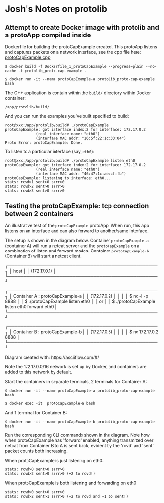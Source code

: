 # Josh's Notes on protolib

## Attempt to create Docker image with protolib and a protoApp compiled inside

Dockerfile for building the protoCapExample created.  This protoApp listens and captures packets on a network interface, see the cpp file here:
[protoCapExample.cpp](./examples/protoCapExample.cpp)


~~~
$ docker build -f Dockerfile_1_protoCapExample --progress=plain --no-cache -t protolib_proto-cap-example .
~~~

~~~
$ docker run -it --name protoCapExample-a protolib_proto-cap-example bash
~~~

The C++ application is contain within the `build/` directory within Docker container:

~~~
/app/protolib/build/
~~~

And you can run the examples you've built specified to build:

~~~
root@xxx:/app/protolib/build# ./protoCapExample 
protoCapExample: got interface index:2 for interface: 172.17.0.2
              (real interface name: "eth0")
              (interface MAC addr: "16:5f:22:1c:33:04")
Proto Error: protoCapExample: Done.
~~~

To listen to a particular interface (say, `eth0`):
~~~
root@xxx:/app/protolib/build# ./protoCapExample listen eth0
protoCapExample: got interface index:2 for interface: 172.17.0.2
              (real interface name: "eth0")
              (interface MAC addr: "46:47:1c:ae:cf:fb")
protoCapExample: listening to interface: eth0...
stats: rcvd>1 sent>0 serr>0
stats: rcvd>2 sent>0 serr>0
stats: rcvd>3 sent>0 serr>0
~~~


## Testing the protoCapExample: tcp connection between 2 containers

An illustrative test of the `protoCapExample` protoApp.  When run, this app listens on an interface and can also forward to another/same interface.

The setup is shown in the diagram below.  Container `protoCapExample-a`  (container A) will run a netcat server and the `protoCapExample` on a combination of listen and forward modes.  Container `protoCapExample-b` (Container B) will start a netcat client.

┌─────────────────────────────────────────────────┐
│                   host                          │
│               (172.17.0.1)                      │
└─────────────────────────────────────────────────┘
                                                               
┌─────────────────────────────────────────────────┐
│        Container A : protoCapExample-a          │
│               (172.17.0.2)                      │
│                                                 │
│   $ nc -l -p 8888                               │
│   $ ./protoCapExample listen eth0               │
│                 or                              │
│   $ ./protoCapExample listen eth0 forward eth0  │
└─────────────────────────────────────────────────┘
                                                   
┌─────────────────────────────────────────────────┐
│        Container B : protoCapExample-b          │
│                (172.17.0.3)                     │
│                                                 │
│   $ nc 172.17.0.2 8888                          │
└─────────────────────────────────────────────────┘

Diagram created with: https://asciiflow.com/#/

Note the 172.17.0.0/16 network is set up by Docker, and containers are added to this network by default.

Start the containers in separate terminals, 2 terminals for Container A:

~~~
$ docker run -it --name protoCapExample-a protolib_proto-cap-example bash
~~~
~~~
$ docker exec -it  protoCapExample-a bash
~~~

And 1 terminal for Container B:

~~~
$ docker run -it --name protoCapExample-b protolib_proto-cap-example bash
~~~

Run the corresponding CLI commands shown in the diagram.  Note how when protoCapExample has 'forward' enabled, anything transmitted over netcat from Container B to A is sent back, evident by the 'rcvd' and 'sent' packet counts both increasing.

When protoCapExample is just listening on eth0:
~~~
stats: rcvd>0 sent>0 serr>0
stats: rcvd>2 sent>0 serr>0 (+2 to rcvd!)
~~~

When protoCapExample is both listening and forwarding on eth0:
~~~
stats: rcvd>0 sent>0 serr>0
stats: rcvd>2 sent>1 serr>0 (+2 to rcvd and +1 to sent!)
~~~